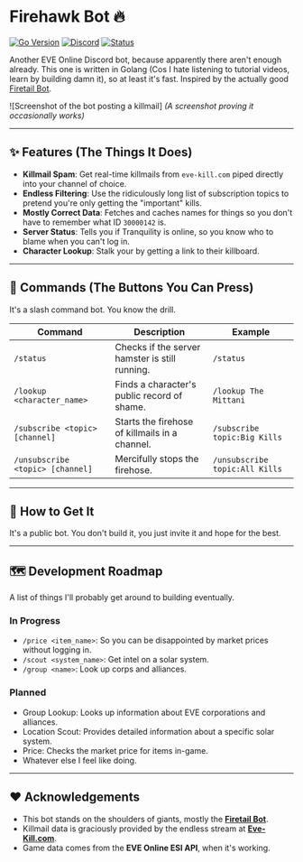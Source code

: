 # Firehawk Bot 🔥

[![Go Version](https://img.shields.io/badge/go-1.22-blue.svg)](https://golang.org)
[![Discord](https://img.shields.io/discord/YOUR_SERVER_ID?label=Support%20Server)](https://discord.gg/YOUR_INVITE_LINK)
[![Status](https://img.shields.io/badge/status-probably%20broken-red.svg)](https://github.com/YOUR_USERNAME/firehawk)

Another EVE Online Discord bot, because apparently there aren't enough already. This one is written in Golang (Cos I hate listening to tutorial videos, learn by building damn it), so at least it's fast. Inspired by the actually good [Firetail Bot](https://forums.eveonline.com/t/firetail-eve-discord-bot/45283).

![Screenshot of the bot posting a killmail]
*(A screenshot proving it occasionally works)*

---

## ✨ Features (The Things It Does)

* **Killmail Spam**: Get real-time killmails from `eve-kill.com` piped directly into your channel of choice.
* **Endless Filtering**: Use the ridiculously long list of subscription topics to pretend you're only getting the "important" kills.
* **Mostly Correct Data**: Fetches and caches names for things so you don't have to remember what ID `30000142` is.
* **Server Status**: Tells you if Tranquility is online, so you know who to blame when you can't log in.
* **Character Lookup**: Stalk your  by getting a link to their killboard.

---

## 🚀 Commands (The Buttons You Can Press)

It's a slash command bot. You know the drill.

| Command                             | Description                                            | Example                               |
| ----------------------------------- | ------------------------------------------------------ | ------------------------------------- |
| `/status`                           | Checks if the server hamster is still running.         | `/status`                             |
| `/lookup <character_name>`          | Finds a character's public record of shame.            | `/lookup The Mittani`                 |
| `/subscribe <topic> [channel]`      | Starts the firehose of killmails in a channel.         | `/subscribe topic:Big Kills`          |
| `/unsubscribe <topic> [channel]`    | Mercifully stops the firehose.                         | `/unsubscribe topic:All Kills`        |

---

## 🔗 How to Get It

It's a public bot. You don't build it, you just invite it and hope for the best.

---

## 🗺️ Development Roadmap

A list of things I'll probably get around to building eventually.

### In Progress
* `/price <item_name>`: So you can be disappointed by market prices without logging in.
* `/scout <system_name>`: Get intel on a solar system.
* `/group <name>`: Look up corps and alliances.

### Planned
* Group Lookup: Looks up information about EVE corporations and alliances.
* Location Scout: Provides detailed information about a specific solar system.
* Price: Checks the market price for items in-game.
* Whatever else I feel like doing.

---

## ❤️ Acknowledgements

* This bot stands on the shoulders of giants, mostly the **[Firetail Bot](https://forums.eveonline.com/t/firetail-eve-discord-bot/45283)**.
* Killmail data is graciously provided by the endless stream at **[Eve-Kill.com](https://eve-kill.com/)**.
* Game data comes from the **EVE Online ESI API**, when it's working.